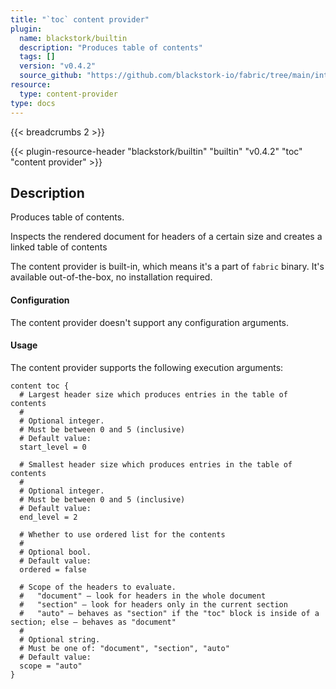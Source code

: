 ```yaml
---
title: "`toc` content provider"
plugin:
  name: blackstork/builtin
  description: "Produces table of contents"
  tags: []
  version: "v0.4.2"
  source_github: "https://github.com/blackstork-io/fabric/tree/main/internal/builtin/"
resource:
  type: content-provider
type: docs
---
```


{{< breadcrumbs 2 >}}

{{< plugin-resource-header "blackstork/builtin" "builtin" "v0.4.2" "toc" "content provider" >}}

## Description

Produces table of contents.

Inspects the rendered document for headers of a certain size and creates a linked
table of contents


The content provider is built-in, which means it's a part of `fabric` binary. It's available out-of-the-box, no installation required.


#### Configuration

The content provider doesn't support any configuration arguments.

#### Usage

The content provider supports the following execution arguments:

```hcl
content toc {
  # Largest header size which produces entries in the table of contents
  #
  # Optional integer.
  # Must be between 0 and 5 (inclusive)
  # Default value:
  start_level = 0

  # Smallest header size which produces entries in the table of contents
  #
  # Optional integer.
  # Must be between 0 and 5 (inclusive)
  # Default value:
  end_level = 2

  # Whether to use ordered list for the contents
  #
  # Optional bool.
  # Default value:
  ordered = false

  # Scope of the headers to evaluate.
  #   "document" – look for headers in the whole document
  #   "section" – look for headers only in the current section
  #   "auto" – behaves as "section" if the "toc" block is inside of a section; else – behaves as "document"
  #
  # Optional string.
  # Must be one of: "document", "section", "auto"
  # Default value:
  scope = "auto"
}
```

